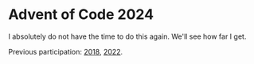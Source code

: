 # Advent of Code 2024

I absolutely do not have the time to do this again. We'll see how far
I get.

Previous participation: [2018](https://github.com/athas/aoc18),
[2022](https://github.com/athas/aoc22).

